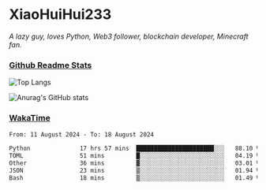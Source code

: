 # XiaoHuiHui233

*A lazy guy, loves Python, Web3 follower, blockchain developer, Minecraft fan.*

### [Github Readme Stats](https://github.com/anuraghazra/github-readme-stats)

![Top Langs](https://github-readme-stats.vercel.app/api/top-langs/?username=XiaoHuiHui233&layout=compact&theme=github_dark)

![Anurag's GitHub stats](https://github-readme-stats.vercel.app/api?username=XiaoHuiHui233&show_icons=true&theme=github_dark)

### [WakaTime](https://wakatime.com)

<!--START_SECTION:waka-->

```txt
From: 11 August 2024 - To: 18 August 2024

Python              17 hrs 57 mins  ██████████████████████░░░   88.10 %
TOML                51 mins         █░░░░░░░░░░░░░░░░░░░░░░░░   04.19 %
Other               36 mins         ▓░░░░░░░░░░░░░░░░░░░░░░░░   03.01 %
JSON                23 mins         ▒░░░░░░░░░░░░░░░░░░░░░░░░   01.94 %
Bash                18 mins         ▒░░░░░░░░░░░░░░░░░░░░░░░░   01.49 %
```

<!--END_SECTION:waka-->
